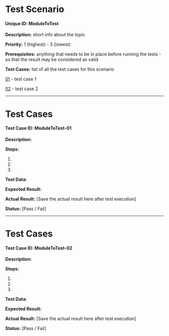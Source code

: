 # Test Scenario

#### Unique ID: ModuleToTest

**Description:** short info about the topic 

**Priority:** 1 (highest) - 3 (lowest)

**Prerequisites:** anything that needs to be in place before running the tests - so that the result may be considered as valid

**Test Cases:** list of all the test cases for this scenario

[01](#test-case-id-moduletotest-01) - test case 1

[02](#test-case-id-moduletotest-02) - test case 2


_____

# Test Cases

#### Test Case ID: ModuleToTest-01

**Description:**

**Steps:**

1. 

2. 

3. 

**Test Data:**

**Expected Result:**

**Actual Result:** [Save the actual result here after test execution]

**Status:** [Pass / Fail]

---

# Test Cases

#### Test Case ID: ModuleToTest-02

**Description:**

**Steps:**

1. 

2. 

3. 

**Test Data:**

**Expected Result:**

**Actual Result:** [Save the actual result here after test execution]

**Status:** [Pass / Fail]